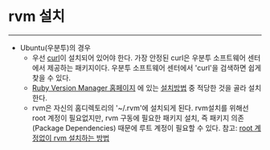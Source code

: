 # rvm 설치

---

* Ubuntu(우분투)의 경우
	* 우선 [curl](http://curl.haxx.se/)이 설치되어 있어야 한다. 가장 안정된 curl은 우분투 소프트웨어 센터에서 제공하는 패키지이다. 우분투 소프트웨어 센터에서 'curl'을 검색하면 쉽게 찾을 수 있다.
	* [Ruby Version Manager 홈페이지](https://rvm.io/) 에 있는 [설치방법](http://rvm.io/rvm/install) 중 적당한 것을 골라 설치한다.
	* rvm은 자신의 홈디렉토리의 '~/.rvm'에 설치되게 된다. rvm설치를 위해선 root 계정이 필요없지만, rvm 구동에 필요한 패키지 설치, 즉 패키지 의존(Package Dependencies) 때문에 루트 계정이 필요할 수 있다.
		참고: [root 계정없이 rvm 설치하는 방법](http://stackoverflow.com/questions/18284364/how-do-i-install-rvm-without-root-access)
